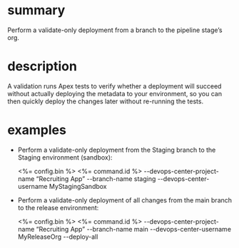 # summary

Perform a validate-only deployment from a branch to the pipeline stage’s org.

# description

A validation runs Apex tests to verify whether a deployment will succeed without actually deploying the metadata to your environment, so you can then quickly deploy the changes later without re-running the tests.

# examples

- Perform a validate-only deployment from the Staging branch to the Staging environment (sandbox):

  <%= config.bin %> <%= command.id %> --devops-center-project-name “Recruiting App” --branch-name staging --devops-center-username MyStagingSandbox

- Perform a validate-only deployment of all changes from the main branch to the release environment:

  <%= config.bin %> <%= command.id %> --devops-center-project-name “Recruiting App” --branch-name main --devops-center-username MyReleaseOrg --deploy-all
